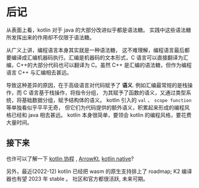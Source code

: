 # 后记

从表面上看，kotlin 对于 java 的大部分改进似乎都是语法糖。
实践中这些语法糖所发挥出来的作用却不仅限于语法糖。

从广义上讲，编程语言本身其实就是一种语法糖，
这不难理解，编程语言最后都要编译成汇编机器码执行。汇编是机器码的文本形式，C 语言可以直接翻译为汇编，C++的大部分代码也可以翻译为 C。虽然 C++ 是汇编的语法糖，但作为编程语言 C++ 与汇编相去甚远。

导致这种差异的原因，在于高级语言对代码赋予了 **语义**.
例如汇编最常规的是栈操作，而 C 语言基于栈操作，将指令分组，
为其赋予了函数的语义，又通过类型系统，将基础数据分组，赋予结构体的语义。
kotlin 引入的 `val` 、 `scope function` 等单独看似乎平平无奇，
但它们为代码提供的额外语义，积累起来形成的编程风格已经和 java 相去甚远。
kotlin 本身很简单，要领会 kotlin 的编程风格，要花费大量时间。

## 接下来

也许可以了解一下 [kotlin 协程](https://kotlinlang.org/docs/coroutines-overview.html) , [ArrowKt](https://arrow-kt.io/), [kotlin native](https://kotlinlang.org/docs/native-overview.html)?

另外，最近(2022-12) kotlin 已经把 wasm 的原生支持排上了 roadmap; K2 编译器也有望 2023 年 stable 。
社区和官方都很活跃, 未来可期。
